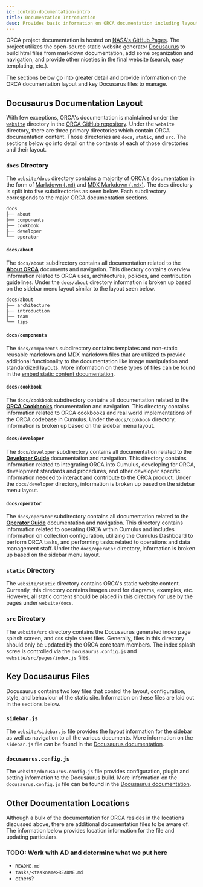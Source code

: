 ```yaml
---
id: contrib-documentation-intro
title: Documentation Introduction
desc: Provides basic information on ORCA documentation including layout and key information for contributing to overall documentation.
---
```


ORCA project documentation is hosted on [NASA's GitHub Pages](https://nasa.github.io/cumulus-orca/).
The project utilizes the open-source static website generator [Docusaurus](https://v2.docusaurus.io/)
to build html files from markdown documentation, add some organization and navigation,
and provide other niceties in the final website (search, easy templating, etc.).

The sections below go into greater detail and provide information on the ORCA
documentation layout and key Docusarus files to manage.


## Docusaurus Documentation Layout

With few exceptions, ORCA's documentation is maintained under the [`website`](https://github.com/nasa/cumulus-orca/tree/master/website)
directory in the [ORCA GitHub repository](https://github.com/nasa/cumulus-orca/).
Under the `website` directory, there are three primary directories which contain
ORCA documentation content. Those directories are `docs`, `static`, and `src`.
The sections below go into detail on the contents of each of those directories
and their layout.


### `docs` Directory

The `website/docs` directory contains a majority of ORCA's documentation in the
form of [Markdown (`.md`)](https://guides.github.com/features/mastering-markdown/)
and [MDX Markdown (`.mdx`)](https://mdxjs.com/). The `docs` directory is split into
five subdirectories as seen below. Each subdirectory corresponds to the major
ORCA documentation sections.

```sh
docs
├── about
├── components
├── cookbook
├── developer
└── operator
```


#### `docs/about`

The `docs/about` subdirectory contains all documentation related to the
[**About ORCA**](https://github.com/nasa/cumulus-orca/docs/about/introduction/orca-intro)
documents and navigation. This directory contains overview
information related to ORCA uses, architectures, policies, and contribution
guidelines. Under the `docs/about` directory information is broken up based on
the sidebar menu layout similar to the layout seen below.

```sh
docs/about
├── architecture
├── introduction
├── team
└── tips
```


#### `docs/components`

The `docs/components` subdirectory contains templates and non-static reusable
markdown and MDX markdown files that are utilized to provide additional
functionality to the documentation like image manipulation and standardized layouts.
More information on these types of files can be found in the
[embed static content documentation](documentation-embed-static.md).


#### `docs/cookbook`

The `docs/cookbook` subdirectory contains all documentation related to the
[**ORCA Cookbooks**](https://github.com/nasa/cumulus-orca/docs/cookbook/cookbook-intro)
documentation and navigation. This directory contains information
related to ORCA cookbooks and real world implementations of the ORCA codebase
in Cumulus. Under the `docs/cookbook` directory, information is broken up based
on the sidebar menu layout.


#### `docs/developer`

The `docs/developer` subdirectory contains all documentation related to the
[**Developer Guide**](https://github.com/nasa/cumulus-orca/docs/developer/developer-intro)
documentation and navigation. This directory contains information related to
integrating ORCA into Cumulus, developing for ORCA, development standards and
procedures, and other developer specific information needed to interact and
contribute to the ORCA product. Under the `docs/developer` directory, information
is broken up based on the sidebar menu layout.


#### `docs/operator`

The `docs/operator` subdirectory contains all documentation related to the
[**Operator Guide**](https://github.com/nasa/cumulus-orca/docs/operator/operator-intro)
documentation and navigation. This directory contains information related to
operating ORCA within Cumulus and includes information on collection configuration,
utilizing the Cumulus Dashboard to perform ORCA tasks, and performing tasks related
to operations and data management staff. Under the `docs/operator` directory,
information is broken up based on the sidebar menu layout.


### `static` Directory

The `website/static` directory contains ORCA's static website content. Currently,
this directory contains images used for diagrams, examples, etc. However, all static
content should be placed in this directory for use by the pages under `website/docs`.


### `src` Directory

The `website/src` directory contains the Docusaurus generated index page splash
screen, and css style sheet files. Generally, files in this directory should only
be updated by the ORCA core team members. The index splash scree is controlled
via the `docusaurus.config.js` and `website/src/pages/index.js` files.


## Key Docusaurus Files

Docusaurus contains two key files that control the layout, configuration, style,
and behaviour of the static site. Information on these files are laid out in the
sections below.


### `sidebar.js`

The `website/sidebar.js` file provides the layout information for the sidebar as
well as navigation to all the various documents. More information on the
`sidebar.js` file can be found in the [Docusaurus documentation](https://v2.docusaurus.io/docs/sidebar#sidebar-object).


### `docusaurus.config.js`

The `website/docusaurus.config.js` file provides configuration, plugin and setting
information to the Docusaurus build. More information on the `docusaurus.config.js`
file can be found in the [Docusaurus documentation](https://v2.docusaurus.io/docs/configuration).


## Other Documentation Locations

Although a bulk of the documentation for ORCA resides in the locations discussed
above, there are additional documentation files to be aware of. The information
below provides location information for the file and updating particulars.

### TODO: Work with AD and determine what we put here
- `README.md`
- `tasks/<taskname>README.md`
- others?

